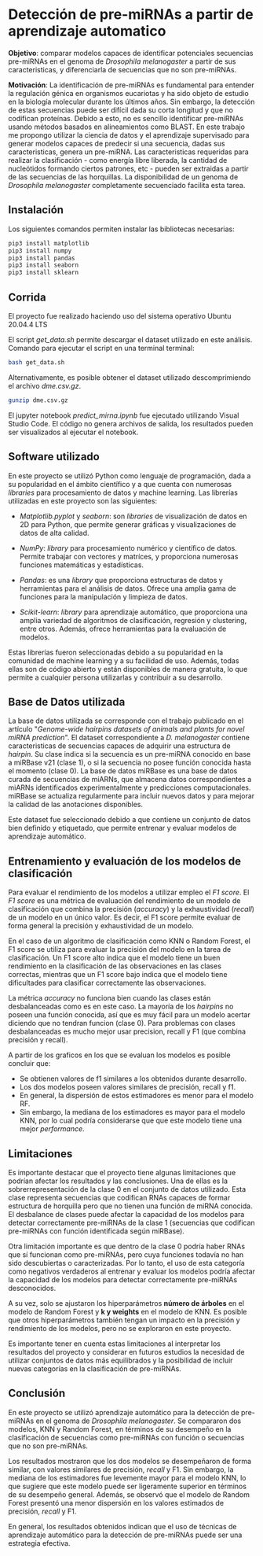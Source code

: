 # Detección de pre-miRNAs a partir de aprendizaje automatico #
**Objetivo**: comparar modelos capaces de identificar potenciales secuencias pre-miRNAs en el genoma de *Drosophila melanogaster* a partir de sus caracteristicas, y diferenciarla de secuencias que no son pre-miRNAs. 

**Motivación**: La identificación de pre-miRNAs es fundamental para entender la regulación génica en organismos eucariotas y ha sido objeto de estudio en la biología molecular durante los últimos años. Sin embargo, la detección de estas secuencias puede ser difícil dada su corta longitud y que no codifican proteínas. Debido a esto, no es sencillo identificar pre-miRNAs usando métodos basados en alineamientos como BLAST. En este trabajo me propongo utilizar la ciencia de datos y el aprendizaje supervisado para generar modelos capaces de predecir si una secuencia, dadas sus caracteristicas, genera un pre-miRNA.
Las caracteristicas requeridas para realizar la clasificación - como energía libre liberada, la cantidad de nucleótidos formando ciertos patrones, etc - pueden ser extraidas a partir de las secuencias de las horquillas. La disponibilidad de un genoma de *Drosophila melanogaster* completamente secuenciado facilita esta tarea.

## Instalación ##
Los siguientes comandos permiten instalar las bibliotecas necesarias:

``` python
pip3 install matplotlib
pip3 install numpy
pip3 install pandas
pip3 install seaborn
pip3 install sklearn
```

## Corrida ##
El proyecto fue realizado haciendo uso del sistema operativo Ubuntu 20.04.4 LTS

El script *get_data.sh* permite descargar el dataset utilizado en este análisis.
Comando para ejecutar el script en una terminal terminal:

``` bash
bash get_data.sh
```
Alternativamente, es posible obtener el dataset utilizado descomprimiendo el archivo *dme.csv.gz*.

``` bash
gunzip dme.csv.gz
```

El jupyter notebook *predict_mirna.ipynb* fue ejecutado utilizando Visual Studio Code. El código no genera
archivos de salida, los resultados pueden ser visualizados al ejecutar el notebook.

## Software utilizado ##

En este proyecto se utilizó Python como lenguaje de programación, dada a su popularidad en el ámbito científico y a que cuenta con numerosas *libraries* para procesamiento de datos y machine learning. Las librerías utilizadas en este proyecto son las siguientes:

- *Matplotlib.pyplot* y *seaborn*: son *libraries* de visualización de datos en 2D para Python, que permite generar gráficas y visualizaciones de datos de alta calidad.

- *NumPy*: *library* para procesamiento numérico y científico de datos. Permite trabajar con vectores y matríces, y proporciona numerosas funciones matemáticas y estadísticas.

- *Pandas*: es una *library* que proporciona estructuras de datos y herramientas para el análisis de datos. Ofrece una amplia gama de funciones para la manipulación y limpieza de datos.

- *Scikit-learn*: *library* para aprendizaje automático, que proporciona una amplia variedad de algoritmos de clasificación, regresión y clustering, entre otros. Además, ofrece herramientas para la evaluación de modelos.

Estas librerías fueron seleccionadas debido a su popularidad en la comunidad de machine learning y a su facilidad de uso. Además, todas ellas son de código abierto y están disponibles de manera gratuita, lo que permite a cualquier persona utilizarlas y contribuir a su desarrollo.

## Base de Datos utilizada ##
La base de datos utilizada se corresponde con el trabajo publicado en el artículo "*Genome-wide hairpins datasets of animals and plants for novel miRNA prediction*". El dataset correspondiente a *D. melanogaster* contiene caracteristicas de secuencias capaces de adquirir una estructura de *hairpin*. Su clase indica si la secuencia es un pre-miRNA conocido en base a miRBase v21 (clase 1), o si la secuencia no posee función conocida hasta el momento (clase 0). La base de datos miRBase es una base de datos curada de secuencias de miARNs, que almacena datos correspondientes a miARNs identificados experimentalmente y predicciones computacionales. miRBase se actualiza regularmente para incluir nuevos datos y para mejorar la calidad de las anotaciones disponibles.

Este dataset fue seleccionado debido a que contiene un conjunto de datos bien definido y etiquetado, que permite entrenar y evaluar modelos de aprendizaje automático. 

## Entrenamiento y evaluación de los modelos de clasificación ##

Para evaluar el rendimiento de los modelos a utilizar empleo el *F1 score*.
El *F1 score* es una métrica de evaluación del rendimiento de un modelo de clasificación que combina la precisión (*accuracy*) y la exhaustividad (*recall*) de un modelo en un único valor. Es decir, el F1 score permite evaluar de forma general la precisión y exhaustividad de un modelo.

En el caso de un algoritmo de clasificación como KNN o Random Forest, el F1 score se utiliza para evaluar la precisión del modelo en la tarea de clasificación. Un F1 score alto indica que el modelo tiene un buen rendimiento en la clasificación de las observaciones en las clases correctas, mientras que un F1 score bajo indica que el modelo tiene dificultades para clasificar correctamente las observaciones.

La métrica *accuracy* no funciona bien cuando las clases están desbalanceadas como es en este caso. La mayoría de los *hairpins* no poseen una función conocida, así que es muy fácil para un modelo acertar diciendo que no tendran funcion (clase 0). Para problemas con clases desbalanceadas es mucho mejor usar precision, recall y F1 (que combina precisión y recall). 

A partir de los graficos en los que se evaluan los modelos es posible concluir que:
- Se obtienen valores de f1 similares a los obtenidos durante desarrollo. 
- Los dos modelos poseen valores similares de precisión, recall y f1. 
- En general, la dispersión de estos estimadores es menor para el modelo RF. 
- Sin embargo, la mediana de los estimadores es mayor para el modelo KNN, por lo cual podría considerarse 
que que este modelo tiene una mejor *performance*.

## Limitaciones ##
Es importante destacar que el proyecto tiene algunas limitaciones que podrían afectar los resultados y las conclusiones. Una de ellas es la sobrerrepresentación de la clase 0 en el conjunto de datos utilizado. Esta clase representa secuencias que codifican RNAs capaces de formar estructura de horquilla pero que no tienen una función de miRNA conocida. El desbalance de clases puede afectar la capacidad de los modelos para detectar correctamente pre-miRNAs de la clase 1 (secuencias que codifican pre-miRNAs con función identificada según miRBase).

Otra limitación importante es que dentro de la clase 0 podría haber RNAs que sí funcionan como pre-miRNAs, pero cuya funciones todavía no han sido descubiertas o caracterizadas. Por lo tanto, el uso de esta categoría como negativos verdaderos al entrenar y evaluar los modelos podría afectar la capacidad de los modelos para detectar correctamente pre-miRNAs desconocidos.

A su vez, solo se ajustaron los hiperparámetros **número de árboles** en el modelo de Random Forest y **k y weights** en el modelo de KNN. Es posible que otros hiperparámetros también tengan un impacto en la precisión y rendimiento de los modelos, pero no se exploraron en este proyecto. 

Es importante tener en cuenta estas limitaciones al interpretar los resultados del proyecto y considerar en futuros estudios la necesidad de utilizar conjuntos de datos más equilibrados y la posibilidad de incluir nuevas categorías en la clasificación de pre-miRNAs.

## Conclusión ##
En este proyecto se utilizó aprendizaje automático para la detección de pre-miRNAs en el genoma de *Drosophila melanogaster*. Se compararon dos modelos, KNN y Random Forest, en términos de su desempeño en la clasificación de secuencias como pre-miRNAs con función o secuencias que no son pre-miRNAs.

Los resultados mostraron que los dos modelos se desempeñaron de forma similar, con valores similares de precisión, *recall* y F1. Sin embargo, la mediana de los estimadores fue levemente mayor para el modelo KNN, lo que sugiere que este modelo puede ser ligeramente superior en términos de su desempeño general. Además, se observó que el modelo de Random Forest presentó una menor dispersión en los valores estimados de precisión, *recall* y F1.

En general, los resultados obtenidos indican que el uso de técnicas de aprendizaje automático para la detección de pre-miRNAs puede ser una estrategia efectiva. 